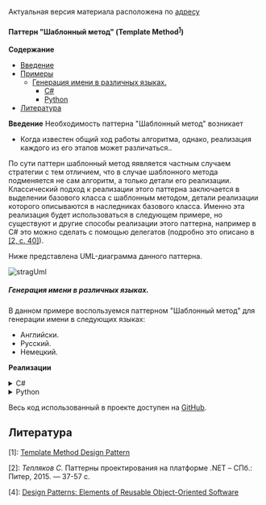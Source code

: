 Актуальная версия материала расположена по [адресу](https://couthyblog.xyz/pattiern-shablonnyi-mietod/)
#### Паттерн "Шаблонный метод" (Template Method<sup>[1](#myfootnote1)</sup>)

**Содержание**

* [Введение](#intro)
* [Примеры](#examples)
    * [Генерация имени в различных языках.](#namegenerators)
        * [C#](#generatorcsharpexample)
        * [Python](#generatorpythonexample)
* [Литература](#bibliography)

<a name="intro"></a>**Введение**
Необходимость паттерна "Шаблонный метод" возникает

* Когда известен общий ход работы алгоритма, однако, реализация каждого из его этапов может различаться..

По сути паттерн шаблонный метод яявляется частным случаем стратегии с тем отличием, что в случае шаблонного метода подменяется не сам алгоритм, а только детали его реализации. Классический подход к реализации этого паттерна заключается в выделении базового класса с шаблонным методом, детали реализации которого описываются в наследниках базового класса. Именно эта реализация будет использоваться в следующем примере, но существуют и другие способы реализации этого паттерна, например в C# это можно сделать с помощью делегатов (подробно это описано в [[2, с. 40]](#myfootnote2)).

Ниже представлена UML-диаграмма данного паттерна.

![stragUml](/content/images/2017/06/Strategy_Pattern_in_UML.png)

<a name="examples"></a>

<a name="namegenerators"></a>
##### Генерация имени в различных языках.
В данном примере воспользуемся паттерном "Шаблонный метод" для генерации имени в следующих языках:

* Английски.
* Русский.
* Немецкий.

**Реализации**
<a name="generatorcsharpexample"></a><details>
<summary>C#</summary>

Базовый класс генерации имен. Шаблонный метод тут - `GetName`. Методы `GenerateFirstName` и `GenerateSurname` отвечают за детали реализации алгоритма генерации имён.
```csharp
public enum Gender
{
    Male,
    Female
}

public abstract class BaseNameGenerator
{
    protected  Random _random = new Random();

    private Gender GetRandomGender()
    {
        switch(_random.Next(0, 2))
        {
            case 0:
                return Gender.Male;
            case 1:
                return Gender.Female;
            default:
                throw new ArgumentOutOfRangeException();
        }
    }

    protected abstract string GenerateFirstName(Gender gender);

    protected abstract string GenerateSurname(Gender gender);

    public string GetName()
    {
        var gender = GetRandomGender();
        return $"{GenerateFirstName(gender)}  {GenerateSurname(gender)}";
    }
}
```
Генерация русских имён.
```csharp
public class RussianNameGenerator : BaseNameGenerator
{
    private readonly string[] _firstMaleNames = new string[] { "Антон", "Олег", "Роман", "Виктор" };
    private readonly string[] _firstFemaleNames = new string[] { "Виктория", "Светлана", "Катерина", "Ольга" };
    private readonly string[] _secondNames = new string[] { "Петров", "Семенов", "Иванов", "Борисов" };

    protected override string GenerateFirstName(Gender gender)
    {
        switch (gender)
        {
            case Gender.Male:
                return _firstMaleNames[_random.Next(0, _firstMaleNames.Length)];
            case Gender.Female:
                return _firstFemaleNames[_random.Next(0, _firstFemaleNames.Length)];
            default:
                throw new ArgumentOutOfRangeException();
        }

    }

    protected override string GenerateSurname(Gender gender)
    {
        switch (gender)
        {
            case Gender.Male:
                return _secondNames[_random.Next(0, _secondNames.Length)];
            case Gender.Female:
                return $"{_secondNames[_random.Next(0, _secondNames.Length)]}а";
            default:
                throw new ArgumentOutOfRangeException();
        }

    }
}
```
Генерация английских имён.
```csharp
public class EnglishNameGenerator: BaseNameGenerator
{
    private readonly string[] _firstMaleNames = new string[] { "Jim", "Richard", "Ted", "Robert", "Danny" };
    private readonly string[] _firstFemaleNames = new string[] { "Kate", "Susan", "Victoria", "Diana" };
    private readonly string[] _secondNames = new string[] { "Smith", "Black", "Robinson", "Rand" };

    protected override string GenerateFirstName(Gender gender)
    {
        switch (gender)
        {
            case Gender.Male:
                return _firstMaleNames[_random.Next(0, _firstMaleNames.Length)];
            case Gender.Female:
                return _firstFemaleNames[_random.Next(0, _firstFemaleNames.Length)];
            default:
                throw new ArgumentOutOfRangeException();
        }

    }

    protected override string GenerateSurname(Gender gender)
    {
        return _secondNames[_random.Next(0, _secondNames.Length)];
    }
}
```
Генерация немецких имён.
```csharp
public class GermanNameGenerator : BaseNameGenerator
{
    private readonly string[] _firstMaleNames = new string[] { "Hans", "Heinz", "Horst", "Andreas" };
    private readonly string[] _firstFemaleNames = new string[] { "Anna", "Elke", "Birgit", "Stefanie" };
    private readonly string[] _secondNames = new string[] { "Müller", "Schröder", "Hartmann", "Schulze" };

    protected override string GenerateFirstName(Gender gender)
    {
        switch (gender)
        {
            case Gender.Male:
                return _firstMaleNames[_random.Next(0, _firstMaleNames.Length)];
            case Gender.Female:
                return _firstFemaleNames[_random.Next(0, _firstFemaleNames.Length)];
            default:
                throw new ArgumentOutOfRangeException();
        }

    }

    protected override string GenerateSurname(Gender gender)
    {
        return _secondNames[_random.Next(0, _secondNames.Length)];
    }
}
```
Используем реализованную функциональность.
```csharp
private static void PrintRandomName(BaseNameGenerator generator)
{
    Console.WriteLine($"Generated name: {generator.GetName()}");
}

static void Main(string[] args)
{
    Console.OutputEncoding = Encoding.UTF8;

    Console.WriteLine($"Generating russian name.");
    PrintRandomName(new RussianNameGenerator());
    Console.WriteLine($"Generating english name.");
    PrintRandomName(new EnglishNameGenerator());
    Console.WriteLine($"Generating german name.");
    PrintRandomName(new GermanNameGenerator());
}
```
Пример работы программы
```
Generating russian name.
Generated name: Виктор  Иванов
Generating english name.
Generated name: Danny  Robinson
Generating german name.
Generated name: Andreas  Hartmann
```
</details>
<a name="generatorpythonexample"></a><details>
<summary>Python</summary>

Базовый класс генерации имен. Шаблонный метод тут - `get_name`. Методы `generate_first_name` и `generate_surname` отвечают за детали реализации алгоритма генерации имён.
```python
class Gender(Enum):
    MALE = 1
    FEMALE = 2


class BaseNameGenerator:
    @staticmethod
    def get_random_gender() -> Gender:
        if random.randint(1, 2) == 1:
            return Gender.MALE
        return Gender.FEMALE

    def generate_first_name(self, gender: Gender) -> str:
        pass

    def generate_surname(self, gender: Gender) -> str:
        pass

    def get_name(self)-> str:
        gender = self.get_random_gender()
        return self.generate_first_name(gender) + " " + self.generate_surname(gender)
```
Генерация русских имён.
```python
class RussianNameGenerator(BaseNameGenerator):
    __first_male_names = ["Антон", "Олег", "Роман", "Виктор"]
    __first_female_names = ["Виктория", "Светлана", "Катерина", "Ольга"]
    __surnames = ["Петров", "Семенов", "Иванов", "Борисов"]

    def generate_first_name(self, gender: Gender) -> str:
        if gender == Gender.MALE:
            return self.__first_male_names[random.randint(0, len(self.__first_male_names)-1)]
        return self.__first_female_names[random.randint(0, len(self.__first_female_names)-1)]

    def generate_surname(self, gender: Gender) -> str:
        if gender == Gender.MALE:
            return self.__surnames[random.randint(0, len(self.__surnames)-1)]
        return self.__surnames[random.randint(0, len(self.__surnames)-1)]+"а"
```
Генерация английских имён.
```python
class EnglishNameGenerator(BaseNameGenerator):
    __first_male_names = ["Jim", "Richard", "Ted", "Robert", "Danny"]
    __first_female_names = ["Kate", "Susan", "Victoria", "Diana"]
    __surnames = ["Smith", "Black", "Robinson", "Rand"]

    def generate_first_name(self, gender: Gender) -> str:
        if gender == Gender.MALE:
            return self.__first_male_names[random.randint(0, len(self.__first_male_names)-1)]
        return self.__first_female_names[random.randint(0, len(self.__first_female_names)-1)]

    def generate_surname(self, gender: Gender) -> str:
        return self.__surnames[random.randint(0, len(self.__surnames)-1)]
```
Генерация немецких имён.
```python
class GermanNameGenerator(BaseNameGenerator):
    __first_male_names = ["Hans", "Heinz", "Horst", "Andreas"]
    __first_female_names = ["Anna", "Elke", "Birgit", "Stefanie"]
    __surnames = ["Müller", "Schröder", "Hartmann", "Schulze"]

    def generate_first_name(self, gender: Gender) -> str:
        if gender == Gender.MALE:
            return self.__first_male_names[random.randint(0, len(self.__first_male_names)-1)]
        return self.__first_female_names[random.randint(0, len(self.__first_female_names)-1)]

    def generate_surname(self, gender: Gender) -> str:
        return self.__surnames[random.randint(0, len(self.__surnames)-1)]
```

Используем реализованную функциональность.
```python
def print_random_name(generator: BaseNameGenerator):
    print(generator.get_name())

print("Generating russian name.")
print_random_name(RussianNameGenerator())
print("Generating english name.")
print_random_name(EnglishNameGenerator())
print("Generating german name.")
print_random_name(GermanNameGenerator())
```
Пример работы программы
```
Generating russian name.
Светлана Петрова
Generating english name.
Robert Rand
Generating german name.
Horst Schröder
```
</details>


Весь код использованный в проекте доступен на [GitHub](https://github.com/stardreamer/patterns).

<a name="bibliography"></a>
Литература
---------------
<a name="myfootnote1">[1]</a>: [Template Method Design Pattern](https://sourcemaking.com/design_patterns/template_method)

<a name="myfootnote2">[2]</a>: _Тепляков С._ Паттерны проектирования на платформе .NET &ndash; СПб.: Питер, 2015. — 37-57 c. 

<a name="myfootnote4">[4]</a>: [Design Patterns: Elements of Reusable Object-Oriented Software](https://en.wikipedia.org/wiki/Design_Patterns)
